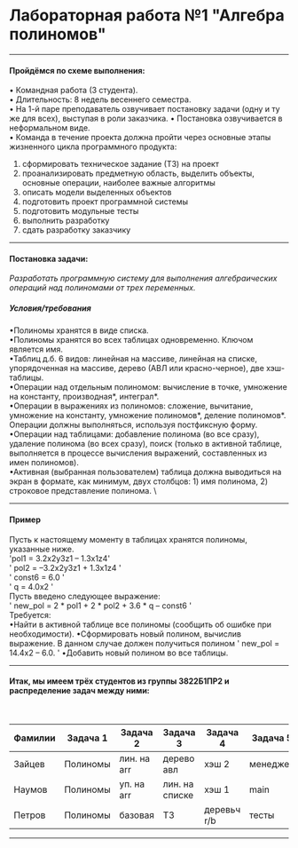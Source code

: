 # Лабораторная работа №1 "Алгебра полиномов"

<hr>

#### Пройдёмся по схеме выполнения: 
 •	Командная работа (3 студента).\
 •	Длительность: 8 недель весеннего семестра.\
 •	На 1-й паре преподаватель озвучивает постановку задачи (одну и ту же для всех), выступая в роли заказчика.
 •	Постановка озвучивается в неформальном виде.\
 •	Команда в течение проекта должна пройти через основные этапы жизненного цикла программного продукта: 
 1.	сформировать техническое задание (ТЗ) на проект
 2.	проанализировать предметную область, выделить объекты, основные операции, наиболее важные алгоритмы 
 3.	описать модели выделенных объектов 
 4.	подготовить проект программной системы 
 5.	подготовить модульные тесты 
 6.	выполнить разработку 
 7.	сдать разработку заказчику

<hr>

#### Постановка задачи:
*Разработать программную систему для выполнения алгебраических операций над полиномами от трех переменных.*

##### Условия/требования
•Полиномы хранятся в виде списка. \
•Полиномы хранятся во всех таблицах одновременно. Ключом является имя. \
•Таблиц д.б. 6 видов: линейная на массиве, линейная на списке, упорядоченная на массиве, дерево (АВЛ или красно-черное), две хэш-таблицы. \
•Операции над отдельным полиномом: вычисление в точке, умножение на константу, производная*, интеграл*. \
•Операции в выражениях из полиномов: сложение, вычитание, умножение на константу, умножение полиномов*, деление полиномов*. Операции должны выполняться, используя постфиксную форму. \
•Операции над таблицами: добавление полинома (во все сразу), удаление полинома (во всех сразу), поиск (только в активной таблице, выполняется в процессе вычисления выражений, составленных из имен полиномов). \
•Активная (выбранная пользователем) таблица должна выводиться на экран в формате, как минимум, двух столбцов: 1) имя полинома, 2) строковое представление полинома. \

<hr>

#### Пример
Пусть к настоящему моменту в таблицах хранятся полиномы, указанные ниже. \
'pol1 = 3.2x2y3z1 – 1.3x1z4' \
' pol2 = –3.2x2y3z1 + 1.3x1z4 ' \
' const6 = 6.0 ' \
' q = 4.0x2 ' \
Пусть введено следующее выражение: \
' new_pol = 2 * pol1 + 2 * pol2 + 3.6 * q – const6 ' \
Требуется: \
•Найти в активной таблице все полиномы (сообщить об ошибке при необходимости). 
•Сформировать новый полином, вычислив выражение. В данном случае должен получиться полином ' new_pol = 14.4x2 – 6.0. ' 
•Добавить новый полином во все таблицы.

<hr>

#### Итак, мы имеем трёх студентов из группы 3822Б1ПР2 и распределение задач между ними:
<br>

| Фамилии  | Задача 1 | Задача 2    | Задача 3       | Задача 4    | Задача 5 |
|----------|----------|-------------|----------------|-------------|----------|
| Зайцев   | Полиномы |	лин. на arr | дерево авл     | хэш 2       | менеджер |
| Наумов   | Полиномы |	уп. на arr	|лин. на списке  |хэш 1	       | main     |
| Петров	 | Полиномы |	базовая	    | ТЗ             | деревьч r/b | тесты    |

<hr>
